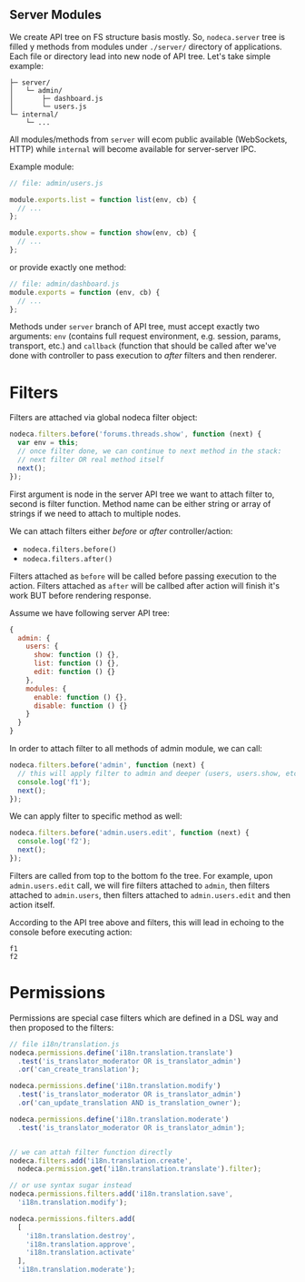Server Modules
--------------

We create API tree on FS structure basis mostly. So, `nodeca.server` tree is
filled y methods from modules under `./server/` directory of applications.
Each file or directory lead into new node of API tree. Let's take simple
example:

```
├─ server/
│   └─ admin/
│       ├─ dashboard.js
│       └─ users.js
└─ internal/
    └─ ...
```

All modules/methods from `server` will ecom public available (WebSockets, HTTP)
while `internal` will become available for server-server IPC.

Example module:

``` javascript
// file: admin/users.js

module.exports.list = function list(env, cb) {
  // ...
};

module.exports.show = function show(env, cb) {
  // ...
};
```

or provide exactly one method:

``` javascript
// file: admin/dashboard.js
module.exports = function (env, cb) {
  // ...
};
```

Methods under `server` branch of API tree, must accept exactly two arguments:
`env` (contains full request environment, e.g. session, params, transport, etc.)
and `callback` (function that should be called after we've done with controller
to pass execution to *after* filters and then renderer.


Filters
=======

Filters are attached via global nodeca filter object:

``` javascript
nodeca.filters.before('forums.threads.show', function (next) {
  var env = this;
  // once filter done, we can continue to next method in the stack:
  // next filter OR real method itself
  next();
});
```

First argument is node in the server API tree we want to attach filter to,
second is filter function. Method name can be either string or array of strings
if we need to attach to multiple nodes.

We can attach filters either *before* or *after* controller/action:

- `nodeca.filters.before()`
- `nodeca.filters.after()`

Filters attached as `before` will be called before passing execution to the
action. Filters attached as `after` will be callbed after action will finish
it's work BUT before rendering response.

Assume we have following server API tree:

``` javascript
{
  admin: {
    users: {
      show: function () {},
      list: function () {},
      edit: function () {}
    },
    modules: {
      enable: function () {},
      disable: function () {}
    }
  }
}
```

In order to attach filter to all methods of admin module, we can call:

``` javascript
nodeca.filters.before('admin', function (next) {
  // this will apply filter to admin and deeper (users, users.show, etc)
  console.log('f1');
  next();
});
```

We can apply filter to specific method as well:

``` javascript
nodeca.filters.before('admin.users.edit', function (next) {
  console.log('f2');
  next();
});
```

Filters are called from top to the bottom fo the tree. For example, upon
`admin.users.edit` call, we will fire filters attached to `admin`, then filters
attached to `admin.users`, then filters attached to `admin.users.edit` and then
action itself.

According to the API tree above and filters, this will lead in echoing to the
console before executing action:

```
f1
f2
```


Permissions
===========

Permissions are special case filters which are defined in a DSL way and then
proposed to the filters:

``` javascript
// file i18n/translation.js
nodeca.permissions.define('i18n.translation.translate')
  .test('is_translator_moderator OR is_translator_admin')
  .or('can_create_translation');

nodeca.permissions.define('i18n.translation.modify')
  .test('is_translator_moderator OR is_translator_admin')
  .or('can_update_translation AND is_translation_owner');

nodeca.permissions.define('i18n.translation.moderate')
  .test('is_translator_moderator OR is_translator_admin');


// we can attah filter function directly
nodeca.filters.add('i18n.translation.create',
  nodeca.permission.get('i18n.translation.translate').filter);

// or use syntax sugar instead
nodeca.permissions.filters.add('i18n.translation.save',
  'i18n.translation.modify');

nodeca.permissions.filters.add(
  [
    'i18n.translation.destroy',
    'i18n.translation.approve',
    'i18n.translation.activate'
  ],
  'i18n.translation.moderate');
```

